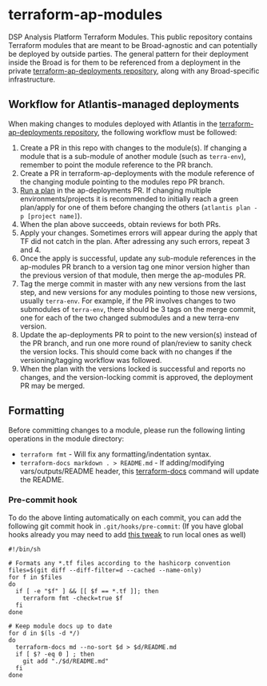 # terraform-ap-modules
DSP Analysis Platform Terraform Modules. This public repository contains Terraform modules that are meant to be Broad-agnostic and can potentially be deployed by outside parties. The general pattern for their deployment inside the Broad is for them to be referenced from a deployment in the private [terraform-ap-deployments repository](https://github.com/broadinstitute/terraform-ap-deployments), along with any Broad-specific infrastructure.

## Workflow for Atlantis-managed deployments
When making changes to modules deployed with Atlantis in the [terraform-ap-deployments repository](https://github.com/broadinstitute/terraform-ap-deployments), the following workflow must be followed:
1. Create a PR in this repo with changes to the module(s). If changing a module that is a sub-module of another module (such as `terra-env`), remember to point the module reference to the PR branch.
2. Create a PR in terraform-ap-deployments with the module reference of the changing module pointing to the modules repo PR branch.
3. [Run a plan](https://github.com/broadinstitute/terraform-ap-deployments#3-iterate-using-atlantis) in the ap-deployments PR. If changing multiple environments/projects it is recommended to initially reach a green plan/apply for one of them before changing the others (`atlantis plan -p [project name]`).
4. When the plan above succeeds, obtain reviews for both PRs.
5. Apply your changes. Sometimes errors will appear during the apply that TF did not catch in the plan. After adressing any such errors, repeat 3 and 4.
6. Once the apply is successful, update any sub-module references in the ap-modules PR branch to a version tag one minor version higher than the previous version of that module, then merge the ap-modules PR.
7. Tag the merge commit in master with any new versions from the last step, and new versions for any modules pointing to those new versions, usually `terra-env`. For example, if the PR involves changes to two submodules of `terra-env`, there should be 3 tags on the merge commit, one for each of the two changed submodules and a new terra-env version.
8. Update the ap-deployments PR to point to the new version(s) instead of the PR branch, and run one more round of plan/review to sanity check the version locks. This should come back with no changes if the versioning/tagging workflow was followed.
9. When the plan with the versions locked is successful and reports no changes, and the version-locking commit is approved, the deployment PR may be merged.

## Formatting
Before committing changes to a module, please run the following linting operations in the module directory:
- `terraform fmt` - Will fix any formatting/indentation syntax.
- `terraform-docs markdown . > README.md` - If adding/modifying vars/outputs/README header, this [terraform-docs](https://github.com/segmentio/terraform-docs) command will update the README.

### Pre-commit hook
To do the above linting automatically on each commit, you can add the following git commit hook in `.git/hooks/pre-commit`:
(If you have global hooks already you may need to add [this tweak](https://stackoverflow.com/a/49912720/2014408) to run local ones as well)
```
#!/bin/sh

# Formats any *.tf files according to the hashicorp convention
files=$(git diff --diff-filter=d --cached --name-only)
for f in $files
do
  if [ -e "$f" ] && [[ $f == *.tf ]]; then
    terraform fmt -check=true $f
  fi
done

# Keep module docs up to date
for d in $(ls -d */)
do
  terraform-docs md --no-sort $d > $d/README.md
  if [ $? -eq 0 ] ; then
    git add "./$d/README.md"
  fi
done
```
